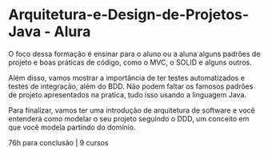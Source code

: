 # Arquitetura-e-Design-de-Projetos-Java - Alura

O foco dessa formação é ensinar para o aluno ou a aluna alguns padrões de projeto e boas práticas de código, como o MVC, o SOLID e alguns outros.

Além disso, vamos mostrar a importância de ter testes automatizados e testes de integração, além do BDD. Não podem faltar os famosos padrões de projeto apresentados na pratica, tudo isso usando a linguagem Java.

Para finalizar, vamos ter uma introdução de arquitetura de software e você entenderá como modelar o seu projeto seguindo o DDD, um conceito em que você modela partindo do domínio.

76h para conclusão | 
9 cursos
